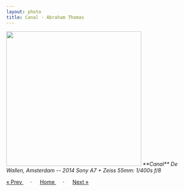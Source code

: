 ```yaml
---
layout: photo
title: Canal · Abraham Thomas
---
```


<img src="/assets/photos/Canal.jpg" width="360px" class="photo">

<i>
**Canal**  
De Wallen, Amsterdam -- 2014  
Sony A7 + Zeiss 55mm: 1/400s f/8  
</i>

<a href="/gallery/tram"> &laquo; Prev </a> &emsp; · &emsp; 
<a href="/gallery"> Home </a> &emsp; · &emsp; 
<a href="/gallery/scooter"> Next &raquo; </a>
